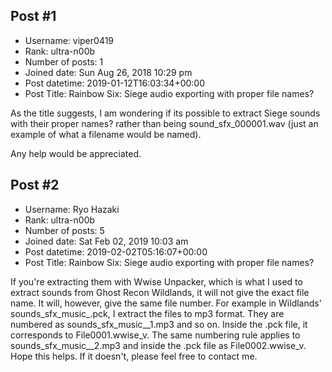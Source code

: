 ## Post #1
- Username: viper0419
- Rank: ultra-n00b
- Number of posts: 1
- Joined date: Sun Aug 26, 2018 10:29 pm
- Post datetime: 2019-01-12T16:03:34+00:00
- Post Title: Rainbow Six: Siege audio exporting with proper file names?

As the title suggests, I am wondering if its possible to extract Siege sounds with their proper names? rather than being sound_sfx_000001.wav (just an example of what a filename would be named).

Any help would be appreciated.
## Post #2
- Username: Ryo Hazaki
- Rank: ultra-n00b
- Number of posts: 5
- Joined date: Sat Feb 02, 2019 10:03 am
- Post datetime: 2019-02-02T05:16:07+00:00
- Post Title: Rainbow Six: Siege audio exporting with proper file names?

If you're extracting them with Wwise Unpacker, which is what I used to extract sounds from Ghost Recon Wildlands, it will not give the exact file name. It will, however, give the same file number. For example in Wildlands' sounds_sfx_music_.pck, I extract the files to mp3 format. They are numbered as sounds_sfx_music__1.mp3 and so on. Inside the .pck file, it corresponds to File0001.wwise_v. The same numbering rule applies to sounds_sfx_music__2.mp3 and inside the .pck file as File0002.wwise_v. Hope this helps. If it doesn't, please feel free to contact me.
